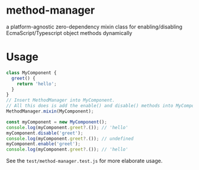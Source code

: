 # method-manager

a platform-agnostic zero-dependency mixin class for enabling/disabling EcmaScript/Typescript object methods dynamically

# Usage

```javascript
class MyComponent {
  greet() {
    return 'hello';
  }
}
// Insert MethodManager into MyComponent.
// All this does is add the enable() and disable() methods into MyComponent.prototype.
MethodManager.mixin(MyComponent);

const myComponent = new MyComponent();
console.log(myComponent.greet?.()); // 'hello'
myComponent.disable('greet');
console.log(myComponent.greet?.()); // undefined
myComponent.enable('greet');
console.log(myComponent.greet?.()); // 'hello'
```
See the `test/method-manager.test.js` for more elaborate usage.
